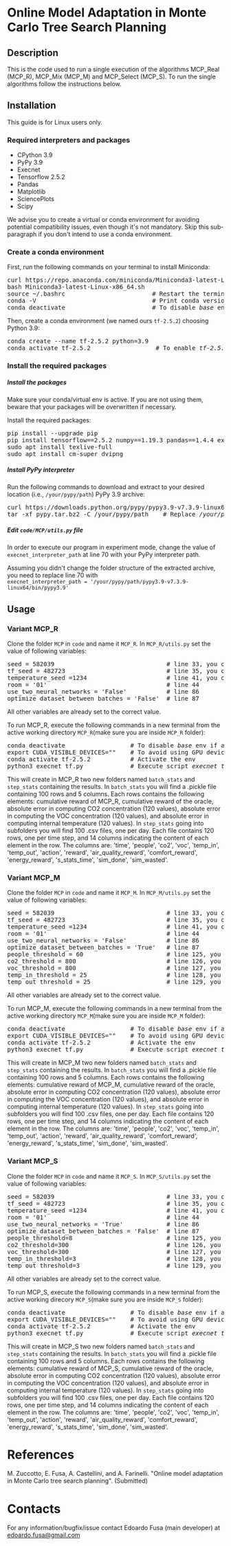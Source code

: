 # Online Model Adaptation in Monte Carlo Tree Search Planning



## Description

This is the code used to run a single execution of the algorithms MCP_Real (MCP_R), MCP_Mix (MCP_M) and MCP_Select (MCP_S). 
To run the single algorithms follow the instructions below.


## Installation
This guide is for Linux users only.


### Required interpreters and packages
- CPython 3.9
- PyPy 3.9 
- Execnet
- Tensorflow 2.5.2
- Pandas
- Matplotlib
- SciencePlots
- Scipy

We advise you to create a virtual or conda environment for avoiding potential
compatibility issues, even though it's not mandatory. Skip this sub-paragraph
if you don't intend to use a conda environment.


### Create a conda environment
First, run the following commands on your terminal to install Miniconda:
<pre>
curl https://repo.anaconda.com/miniconda/Miniconda3-latest-Linux-x86_64.sh -o Miniconda3-latest-Linux-x86_64.sh
bash Miniconda3-latest-Linux-x86_64.sh
source ~/.bashrc                        # Restart the terminal
conda -V                                # Print conda version
conda deactivate                        # To disable <i>base</i> env if active
</pre>

Then, create a conda environment (we named ours `tf-2.5.2`) choosing Python 3.9:
<pre>
conda create --name tf-2.5.2 python=3.9
conda activate tf-2.5.2                  # To enable <i>tf-2.5.2</i> env
</pre>


### Install the required packages

##### Install the packages
Make sure your conda/virtual env is active. If you are not using them, beware that
your packages will be overwritten if necessary.

Install the required packages:
<pre>
pip install --upgrade pip
pip install tensorflow==2.5.2 numpy==1.19.3 pandas==1.4.4 execnet matplotlib SciencePlots==1.0.9 scipy seaborn
sudo apt install texlive-full
sudo apt install cm-super dvipng
</pre>


##### Install PyPy interpreter
Run the following commands to download and extract to your desired location
(i.e., `/your/pypy/path`) PyPy 3.9 archive:
<pre>
curl https://downloads.python.org/pypy/pypy3.9-v7.3.9-linux64.tar.bz2 -o pypy.tar.bz2
tar -xf pypy.tar.bz2 -C /your/pypy/path    # Replace <i>/your/pypy/path</i> with a path you choose
</pre>


##### Edit `code/MCP/utils.py` file
In order to execute our program in experiment mode, change the value of
`execnet_interpreter_path` at line 70 with your PyPy interpreter path.

Assuming you didn't change the folder structure of the extracted archive,
you need to replace line 70 with  
`execnet_interpreter_path = '/your/pypy/path/pypy3.9-v7.3.9-linux64/bin/pypy3.9'`



## Usage

### Variant MCP_R
Clone the folder `MCP` in `code` and name it `MCP_R`. In `MCP_R/utils.py` set the value of following variables:
<pre>
seed = 582039                               # line 33, you can change the seed if you want
tf_seed = 482723                            # line 35, you can change the seed if you want
temperature_seed =1234						# line 41, you can change the seed if you want
room = '01'                                 # line 44 
use_two_neural_networks = 'False'           # line 86
optimize_dataset_between_batches = 'False'  # line 87
</pre>
All other variables are already set to the correct value. 

To run MCP_R, execute the following commands in a new terminal from the active working directory `MCP_R`(make sure you are inside `MCP_R` folder):
<pre>
conda deactivate                  # To disable <i>base</i> env if active
export CUDA_VISIBLE_DEVICES=""    # To avoid using GPU devices instead of CPU
conda activate tf-2.5.2           # Activate the env
python3 execnet_tf.py             # Execute script <i>execnet_tf.py</i>
</pre>

This will create in MCP_R two new folders named `batch_stats` and `step_stats` containing the results.
In `batch_stats` you will find a .pickle file containing 100 rows and 5 columns. Each rows contains the following elements: cumulative reward of MCP_R, cumulative reward of the oracle, absolute error in computing CO2 concentration (120 values), absolute error in computing the VOC concentration (120 values), and absolute error in computing internal temperature (120 values).
In `step_stats` going into subfolders you will find 100 .csv files, one per day. Each file contains 120 rows, one per time step, and 14 columns indicating the content of each element in the row. The columns are: 'time',  'people', 'co2', 'voc', 'temp_in', 'temp_out', 'action', 'reward', 'air_quality_reward', 'comfort_reward', 'energy_reward', 's_stats_time', 'sim_done', 'sim_wasted'.


### Variant MCP_M
Clone the folder `MCP` in `code` and name it `MCP_M`. In `MCP_M/utils.py` set the value of following variables:
<pre>
seed = 582039                               # line 33, you can change the seed if you want
tf_seed = 482723                            # line 35, you can change the seed if you want
temperature_seed =1234						# line 41, you can change the seed if you want
room = '01'                                 # line 44 
use_two_neural_networks = 'False'           # line 86
optimize_dataset_between_batches = 'True'   # line 87
people_threshold = 60                       # line 125, you can change the value if you want
co2_threshold = 800                         # line 126, you can change the value if you want
voc_threshold = 800                         # line 127, you can change the value if you want
temp_in_threshold = 25                      # line 128, you can change the value if you want
temp_out_threshold = 25                     # line 129, you can change the value if you want
</pre>
All other variables are already set to the correct value. 

To run MCP_M, execute the following commands in a new terminal from the active working directory `MCP_M`(make sure you are inside `MCP_M` folder):
<pre>
conda deactivate                  # To disable <i>base</i> env if active
export CUDA_VISIBLE_DEVICES=""    # To avoid using GPU devices instead of CPU
conda activate tf-2.5.2           # Activate the env
python3 execnet_tf.py             # Execute script <i>execnet_tf.py</i>
</pre>

This will create in MCP_M two new folders named `batch_stats` and `step_stats` containing the results.
In `batch_stats` you will find a .pickle file containing 100 rows and 5 columns. Each rows contains the following elements: cumulative reward of MCP_M, cumulative reward of the oracle, absolute error in computing CO2 concentration (120 values), absolute error in computing the VOC concentration (120 values), and absolute error in computing internal temperature (120 values).
In `step_stats` going into subfolders you will find 100 .csv files, one per day. Each file contains 120 rows, one per time step, and 14 columns indicating the content of each element in the row. The columns are: 'time',  'people', 'co2', 'voc', 'temp_in', 'temp_out', 'action', 'reward', 'air_quality_reward', 'comfort_reward', 'energy_reward', 's_stats_time', 'sim_done', 'sim_wasted'.


### Variant MCP_S
Clone the folder `MCP` in `code` and name it `MCP_S`. In `MCP_S/utils.py` set the value of following variables:
<pre>
seed = 582039                               # line 33, you can change the seed if you want
tf_seed = 482723                            # line 35, you can change the seed if you want
temperature_seed =1234						# line 41, you can change the seed if you want
room = '01'                                 # line 44 
use_two_neural_networks = 'True'            # line 86
optimize_dataset_between_batches = 'False'  # line 87
people_threshold=8                          # line 125, you can change the value if you want
co2_threshold=300                           # line 126, you can change the value if you want
voc_threshold=300                           # line 127, you can change the value if you want
temp_in_threshold=3                         # line 128, you can change the value if you want
temp_out_threshold=3                        # line 129, you can change the value if you want
</pre>
All other variables are already set to the correct value. 

To run MCP_S, execute the following commands in a new terminal from the active working direcory `MCP_S`(make sure you are inside `MCP_S` folder):
<pre>
conda deactivate                  # To disable <i>base</i> env if active
export CUDA_VISIBLE_DEVICES=""    # To avoid using GPU devices instead of CPU
conda activate tf-2.5.2           # Activate the env
python3 execnet_tf.py             # Execute script <i>execnet_tf.py</i>
</pre>

This will create in MCP_S two new folders named `batch_stats` and `step_stats` containing the results.
In `batch_stats` you will find a .pickle file containing 100 rows and 5 columns. Each rows contains the following elements: cumulative reward of MCP_S, cumulative reward of the oracle, absolute error in computing CO2 concentration (120 values), absolute error in computing the VOC concentration (120 values), and absolute error in computing internal temperature (120 values).
In `step_stats` going into subfolders you will find 100 .csv files, one per day. Each file contains 120 rows, one per time step, and 14 columns indicating the content of each element in the row. The columns are: 'time',  'people', 'co2', 'voc', 'temp_in', 'temp_out', 'action', 'reward', 'air_quality_reward', 'comfort_reward', 'energy_reward', 's_stats_time', 'sim_done', 'sim_wasted'.


# References
M. Zuccotto, E. Fusa, A. Castellini, and A. Farinelli. "Online model adaptation in Monte Carlo tree search planning". (Submitted)

# Contacts
For any information/bugfix/issue contact Edoardo Fusa (main developer) at edoardo.fusa@gmail.com
